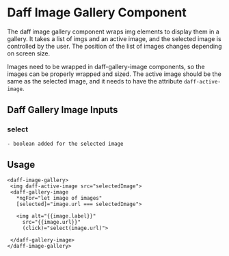 # Daff Image Gallery Component
The daff image gallery component wraps img elements to display them in a gallery. It takes a list of imgs and an active image, and the selected image is controlled by the user. The position of the list of images changes depending on screen size.

Images need to be wrapped in daff-gallery-image components, so the images can be properly wrapped and sized. The active image should be the same as the selected image, and it needs to have the attribute `daff-active-image`.

## Daff Gallery Image Inputs
### select 
    - boolean added for the selected image

 ## Usage 
 ```
<daff-image-gallery>
  <img daff-active-image src="selectedImage">
  <daff-gallery-image 
    *ngFor="let image of images"
    [selected]="image.url === selectedImage">

    <img alt="{{image.label}}"
      src="{{image.url}}" 
      (click)="select(image.url)">
      
  </daff-gallery-image>
</daff-image-gallery>
```